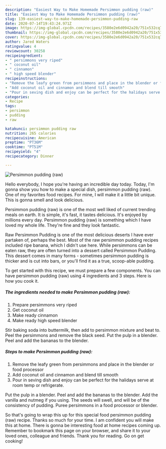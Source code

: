 ```yaml
---
description: "Easiest Way to Make Homemade Persimmon pudding (raw)"
title: "Easiest Way to Make Homemade Persimmon pudding (raw)"
slug: 139-easiest-way-to-make-homemade-persimmon-pudding-raw
date: 2020-07-14T19:43:24.971Z
image: https://img-global.cpcdn.com/recipes/3580e2e6d0942a20/751x532cq70/persimmon-pudding-raw-recipe-main-photo.jpg
thumbnail: https://img-global.cpcdn.com/recipes/3580e2e6d0942a20/751x532cq70/persimmon-pudding-raw-recipe-main-photo.jpg
cover: https://img-global.cpcdn.com/recipes/3580e2e6d0942a20/751x532cq70/persimmon-pudding-raw-recipe-main-photo.jpg
author: Jared Waters
ratingvalue: 4
reviewcount: 30258
recipeingredient:
- " persimmons very riped"
- " coconut oil"
- " cinnamon"
- " high speed blender"
recipeinstructions:
- "Remove the leafy green from persimmons and place in the blender or food processor"
- "Add coconut oil and cinnamon and blend till smooth"
- "Pour in seving dish and enjoy can be perfect for the halidays serve at room temp or refrigerate."
categories:
- Recipe
tags:
- persimmon
- pudding
- raw

katakunci: persimmon pudding raw 
nutrition: 265 calories
recipecuisine: American
preptime: "PT36M"
cooktime: "PT51M"
recipeyield: "4"
recipecategory: Dinner

---
```



![Persimmon pudding (raw)](https://img-global.cpcdn.com/recipes/3580e2e6d0942a20/751x532cq70/persimmon-pudding-raw-recipe-main-photo.jpg)

Hello everybody, I hope you're having an incredible day today. Today, I'm gonna show you how to make a special dish, persimmon pudding (raw). One of my favorites food recipes. For mine, I will make it a little bit unique. This is gonna smell and look delicious.

Persimmon pudding (raw) is one of the most well liked of current trending meals on earth. It is simple, it's fast, it tastes delicious. It's enjoyed by millions every day. Persimmon pudding (raw) is something which I have loved my whole life. They're fine and they look fantastic.

Raw Persimmon Pudding is one of the most delicious deserts I have ever partaken of, perhaps the best. Most of the raw persimmon pudding recipes included ripe banana, which I didn&#39;t use here. While persimmons can be eaten raw, they are often turned into a dessert called Persimmon Pudding. This dessert comes in many forms - sometimes persimmon pudding is thicker and is cut into bars, or you&#39;ll find it as a true, scoop-able pudding.


To get started with this recipe, we must prepare a few components. You can have persimmon pudding (raw) using 4 ingredients and 3 steps. Here is how you cook it.

<!--inarticleads1-->

##### The ingredients needed to make Persimmon pudding (raw):

1. Prepare  persimmons very riped
1. Get  coconut oil
1. Make ready  cinnamon
1. Make ready  high speed blender


Stir baking soda into buttermilk, then add to persimmon mixture and beat to. Peel the persimmons and remove the black seed. Put the pulp in a blender. Peel and add the bananas to the blender. 

<!--inarticleads2-->

##### Steps to make Persimmon pudding (raw):

1. Remove the leafy green from persimmons and place in the blender or food processor
1. Add coconut oil and cinnamon and blend till smooth
1. Pour in seving dish and enjoy can be perfect for the halidays serve at room temp or refrigerate.


Put the pulp in a blender. Peel and add the bananas to the blender. Add the vanilla and nutmeg if you using. The seeds will swell, and will be of the consistency of pudding. Puree persimmons in a food processor or blender. 

So that's going to wrap this up for this special food persimmon pudding (raw) recipe. Thanks so much for your time. I am confident you will make this at home. There is gonna be interesting food at home recipes coming up. Remember to bookmark this page on your browser, and share it to your loved ones, colleague and friends. Thank you for reading. Go on get cooking!
